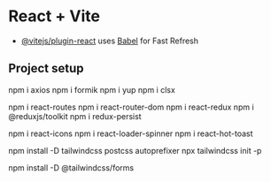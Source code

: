 # React + Vite


- [@vitejs/plugin-react](https://github.com/vitejs/vite-plugin-react/blob/main/packages/plugin-react/README.md) uses [Babel](https://babeljs.io/) for Fast Refresh

## Project setup

npm i axios
npm i formik
npm i yup
npm i clsx

npm i react-routes
npm i react-router-dom
npm i react-redux
npm i @reduxjs/toolkit
npm i redux-persist

npm i react-icons
npm i react-loader-spinner
npm i react-hot-toast

npm install -D tailwindcss postcss autoprefixer
npx tailwindcss init -p

npm install -D @tailwindcss/forms